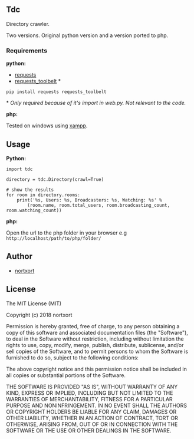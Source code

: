 ## Tdc

Directory crawler.

Two versions. Original python version and a version ported to php.

### Requirements

**python:**

* [requests](https://github.com/requests/requests)
* [requests_toolbelt](https://github.com/requests/toolbelt) *


`pip install requests requests_toolbelt`

\* *Only required because of it's import in web.py. Not relevant to the code.*

**php:**


Tested on windows using [xampp](https://www.apachefriends.org/index.html).


## Usage

**Python:**

	import tdc
	
	directory = tdc.Directory(crawl=True)
	
	# show the results
	for room in directory.rooms:
	    print('%s, Users: %s, Broadcasters: %s, Watching: %s' % 
	        (room.name, room.total_users, room.broadcasting_count, room.watching_count))
	

**php:**

Open the url to the php folder in your browser e.g `http://localhost/path/to/php/folder/`

## Author

* [nortxort](https://github.com/nortxort)

## License

The MIT License (MIT)

Copyright (c) 2018 nortxort

Permission is hereby granted, free of charge, to any person obtaining a copy of this software
and associated documentation files (the "Software"), to deal in the Software without restriction,
including without limitation the rights to use, copy, modify, merge, publish, distribute,
sublicense, and/or sell copies of the Software, and to permit persons to whom the Software
is furnished to do so, subject to the following conditions:

The above copyright notice and this permission notice
shall be included in all copies or substantial portions of the Software.

THE SOFTWARE IS PROVIDED "AS IS", WITHOUT WARRANTY OF ANY KIND, 
EXPRESS OR IMPLIED, INCLUDING BUT NOT LIMITED TO THE WARRANTIES OF MERCHANTABILITY, 
FITNESS FOR A PARTICULAR PURPOSE AND NONINFRINGEMENT. 
IN NO EVENT SHALL THE AUTHORS OR COPYRIGHT HOLDERS BE LIABLE FOR ANY CLAIM, 
DAMAGES OR OTHER LIABILITY, WHETHER IN AN ACTION OF CONTRACT, TORT OR OTHERWISE, 
ARISING FROM, OUT OF OR IN CONNECTION WITH THE SOFTWARE OR THE USE OR OTHER DEALINGS IN THE SOFTWARE.
